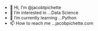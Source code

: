 - 👋 Hi, I’m @jacobtpichette
- 👀 I’m interested in ...Data Science 
- 🌱 I’m currently learning ...Python
- 📫 How to reach me ...jacobpichette.com



